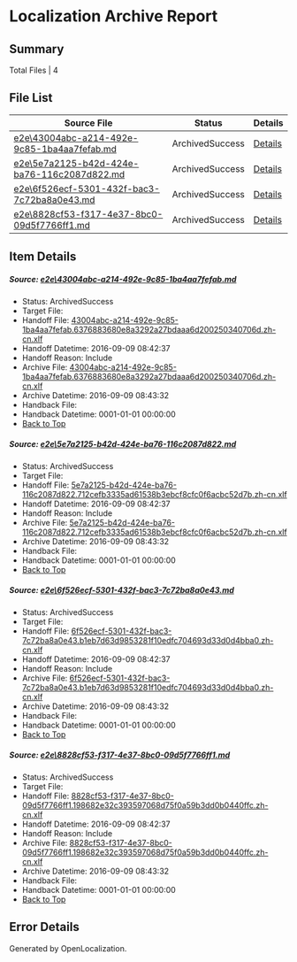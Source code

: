 # <a name='report-top'></a> Localization Archive Report

## Summary
 Total Files | 4

## File List
 Source File | Status | Details 
 ----------- | ------ | ------- 
 [e2e\43004abc-a214-492e-9c85-1ba4aa7fefab.md](https://github.com/OpenLocalizationTestOrg/ol-test0/blob/664e9162ff36ceb26ccc493cc1190a703643e08c/e2e/43004abc-a214-492e-9c85-1ba4aa7fefab.md) | ArchivedSuccess | [Details](#f0eeb7005e5078bde47a0ffa7f9e64384d86fe042)
 [e2e\5e7a2125-b42d-424e-ba76-116c2087d822.md](https://github.com/OpenLocalizationTestOrg/ol-test0/blob/664e9162ff36ceb26ccc493cc1190a703643e08c/e2e/5e7a2125-b42d-424e-ba76-116c2087d822.md) | ArchivedSuccess | [Details](#50ca6bc6633abdaddf0f749efa10a6b889b840555)
 [e2e\6f526ecf-5301-432f-bac3-7c72ba8a0e43.md](https://github.com/OpenLocalizationTestOrg/ol-test0/blob/664e9162ff36ceb26ccc493cc1190a703643e08c/e2e/6f526ecf-5301-432f-bac3-7c72ba8a0e43.md) | ArchivedSuccess | [Details](#8b3d382382f38f8a30f34e2749feeab532e68b4a6)
 [e2e\8828cf53-f317-4e37-8bc0-09d5f7766ff1.md](https://github.com/OpenLocalizationTestOrg/ol-test0/blob/664e9162ff36ceb26ccc493cc1190a703643e08c/e2e/8828cf53-f317-4e37-8bc0-09d5f7766ff1.md) | ArchivedSuccess | [Details](#1fd43a206ac226b6c1605e9dab8e6957a3dadc348)

## Item Details
##### <a name='f0eeb7005e5078bde47a0ffa7f9e64384d86fe042'></a> Source: [e2e\43004abc-a214-492e-9c85-1ba4aa7fefab.md](https://github.com/OpenLocalizationTestOrg/ol-test0/blob/664e9162ff36ceb26ccc493cc1190a703643e08c/e2e/43004abc-a214-492e-9c85-1ba4aa7fefab.md)
* Status: ArchivedSuccess
* Target File: 
* Handoff File: [43004abc-a214-492e-9c85-1ba4aa7fefab.6376883680e8a3292a27bdaaa6d200250340706d.zh-cn.xlf](https://github.com/OpenLocalizationTestOrg/ol-test0-handoff/blob/4769ec9b03776f7460e2c0a6a33b0cfff7e8eb5f/ol-handoff/OpenLocalizationTestOrg/ol-test0-zhcn/yuwzho/ht/43004abc-a214-492e-9c85-1ba4aa7fefab.6376883680e8a3292a27bdaaa6d200250340706d.zh-cn.xlf)
* Handoff Datetime: 2016-09-09 08:42:37
* Handoff Reason: Include
* Archive File: [43004abc-a214-492e-9c85-1ba4aa7fefab.6376883680e8a3292a27bdaaa6d200250340706d.zh-cn.xlf](https://github.com/OpenLocalizationTestOrg/ol-test0-handoff/blob/503666d43a86f2853743275972c7aeffea1541d5/ol-archive/OpenLocalizationTestOrg/ol-test0-zhcn/yuwzho/ht/43004abc-a214-492e-9c85-1ba4aa7fefab.6376883680e8a3292a27bdaaa6d200250340706d.zh-cn.xlf)
* Archive Datetime: 2016-09-09 08:43:32
* Handback File: 
* Handback Datetime: 0001-01-01 00:00:00
* [Back to Top](#report-top)

##### <a name='50ca6bc6633abdaddf0f749efa10a6b889b840555'></a> Source: [e2e\5e7a2125-b42d-424e-ba76-116c2087d822.md](https://github.com/OpenLocalizationTestOrg/ol-test0/blob/664e9162ff36ceb26ccc493cc1190a703643e08c/e2e/5e7a2125-b42d-424e-ba76-116c2087d822.md)
* Status: ArchivedSuccess
* Target File: 
* Handoff File: [5e7a2125-b42d-424e-ba76-116c2087d822.712cefb3335ad61538b3ebcf8cfc0f6acbc52d7b.zh-cn.xlf](https://github.com/OpenLocalizationTestOrg/ol-test0-handoff/blob/4769ec9b03776f7460e2c0a6a33b0cfff7e8eb5f/ol-handoff/OpenLocalizationTestOrg/ol-test0-zhcn/yuwzho/ht/5e7a2125-b42d-424e-ba76-116c2087d822.712cefb3335ad61538b3ebcf8cfc0f6acbc52d7b.zh-cn.xlf)
* Handoff Datetime: 2016-09-09 08:42:37
* Handoff Reason: Include
* Archive File: [5e7a2125-b42d-424e-ba76-116c2087d822.712cefb3335ad61538b3ebcf8cfc0f6acbc52d7b.zh-cn.xlf](https://github.com/OpenLocalizationTestOrg/ol-test0-handoff/blob/503666d43a86f2853743275972c7aeffea1541d5/ol-archive/OpenLocalizationTestOrg/ol-test0-zhcn/yuwzho/ht/5e7a2125-b42d-424e-ba76-116c2087d822.712cefb3335ad61538b3ebcf8cfc0f6acbc52d7b.zh-cn.xlf)
* Archive Datetime: 2016-09-09 08:43:32
* Handback File: 
* Handback Datetime: 0001-01-01 00:00:00
* [Back to Top](#report-top)

##### <a name='8b3d382382f38f8a30f34e2749feeab532e68b4a6'></a> Source: [e2e\6f526ecf-5301-432f-bac3-7c72ba8a0e43.md](https://github.com/OpenLocalizationTestOrg/ol-test0/blob/664e9162ff36ceb26ccc493cc1190a703643e08c/e2e/6f526ecf-5301-432f-bac3-7c72ba8a0e43.md)
* Status: ArchivedSuccess
* Target File: 
* Handoff File: [6f526ecf-5301-432f-bac3-7c72ba8a0e43.b1eb7d63d9853281f10edfc704693d33d0d4bba0.zh-cn.xlf](https://github.com/OpenLocalizationTestOrg/ol-test0-handoff/blob/4769ec9b03776f7460e2c0a6a33b0cfff7e8eb5f/ol-handoff/OpenLocalizationTestOrg/ol-test0-zhcn/yuwzho/ht/6f526ecf-5301-432f-bac3-7c72ba8a0e43.b1eb7d63d9853281f10edfc704693d33d0d4bba0.zh-cn.xlf)
* Handoff Datetime: 2016-09-09 08:42:37
* Handoff Reason: Include
* Archive File: [6f526ecf-5301-432f-bac3-7c72ba8a0e43.b1eb7d63d9853281f10edfc704693d33d0d4bba0.zh-cn.xlf](https://github.com/OpenLocalizationTestOrg/ol-test0-handoff/blob/503666d43a86f2853743275972c7aeffea1541d5/ol-archive/OpenLocalizationTestOrg/ol-test0-zhcn/yuwzho/ht/6f526ecf-5301-432f-bac3-7c72ba8a0e43.b1eb7d63d9853281f10edfc704693d33d0d4bba0.zh-cn.xlf)
* Archive Datetime: 2016-09-09 08:43:32
* Handback File: 
* Handback Datetime: 0001-01-01 00:00:00
* [Back to Top](#report-top)

##### <a name='1fd43a206ac226b6c1605e9dab8e6957a3dadc348'></a> Source: [e2e\8828cf53-f317-4e37-8bc0-09d5f7766ff1.md](https://github.com/OpenLocalizationTestOrg/ol-test0/blob/664e9162ff36ceb26ccc493cc1190a703643e08c/e2e/8828cf53-f317-4e37-8bc0-09d5f7766ff1.md)
* Status: ArchivedSuccess
* Target File: 
* Handoff File: [8828cf53-f317-4e37-8bc0-09d5f7766ff1.198682e32c393597068d75f0a59b3dd0b0440ffc.zh-cn.xlf](https://github.com/OpenLocalizationTestOrg/ol-test0-handoff/blob/4769ec9b03776f7460e2c0a6a33b0cfff7e8eb5f/ol-handoff/OpenLocalizationTestOrg/ol-test0-zhcn/yuwzho/ht/8828cf53-f317-4e37-8bc0-09d5f7766ff1.198682e32c393597068d75f0a59b3dd0b0440ffc.zh-cn.xlf)
* Handoff Datetime: 2016-09-09 08:42:37
* Handoff Reason: Include
* Archive File: [8828cf53-f317-4e37-8bc0-09d5f7766ff1.198682e32c393597068d75f0a59b3dd0b0440ffc.zh-cn.xlf](https://github.com/OpenLocalizationTestOrg/ol-test0-handoff/blob/503666d43a86f2853743275972c7aeffea1541d5/ol-archive/OpenLocalizationTestOrg/ol-test0-zhcn/yuwzho/ht/8828cf53-f317-4e37-8bc0-09d5f7766ff1.198682e32c393597068d75f0a59b3dd0b0440ffc.zh-cn.xlf)
* Archive Datetime: 2016-09-09 08:43:32
* Handback File: 
* Handback Datetime: 0001-01-01 00:00:00
* [Back to Top](#report-top)


## Error Details

Generated by OpenLocalization.
